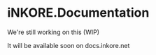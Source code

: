 # iNKORE.Documentation

We're still working on this (WIP)

It will be available soon on docs.inkore.net
